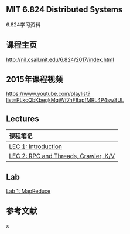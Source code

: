 ## MIT 6.824 Distributed Systems

6.824学习资料

## 课程主页

http://nil.csail.mit.edu/6.824/2017/index.html

## 2015年课程视频

https://www.youtube.com/playlist?list=PLkcQbKbegkMqiWf7nF8apfMRL4P4sw8UL

## Lectures

| 课程笔记                                     |
| :--------------------------------------- |
| [LEC 1: Introduction](LEC_1/README.md)   |
| [LEC 2: RPC and Threads, Crawler, K/V](LEC_2/README.md) |




## Lab

[Lab 1: MapReduce](https://github.com/mutex73/mit-6.824-learning/issues/1)


## 参考文献

x
